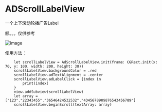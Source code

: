# ADScrollLabelView
一个上下滚动轮播广告Label

额。。。仅供参考

![image](https://github.com/Venhoe/ADScrollLabelView/blob/master/145432.gif)

使用方法：

        let scrollLabelView = AdScrollLabelView.init(frame: CGRect.init(x: 70, y: 100, width: 200, height: 30))
        scrollLabelView.backgroundColor = .red
        scrollLabelView.adTextAlignment = .center
        scrollLabelView.adLabelClick = {index in
            print(index)
        }
        view.addSubview(scrollLabelView)
        let array = ["123","22343455","36546424532532","4345678909876543456789"]
        scrollLabelView.beginScroll(textArray: array)
